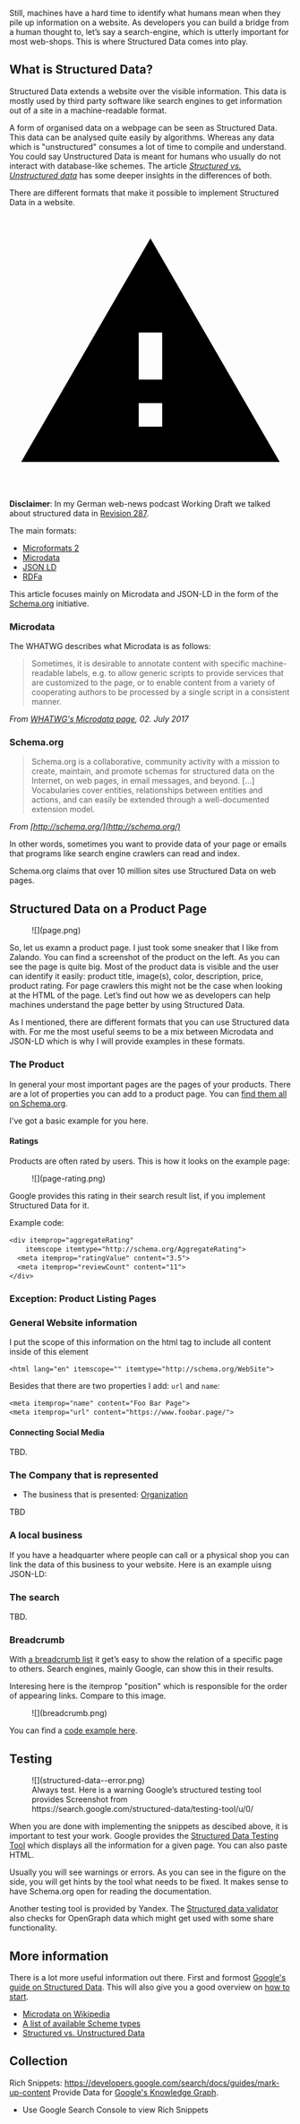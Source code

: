 <p class="post__intro" markdown="1">Still, machines have a hard time to identify what humans mean when they pile up information on a website. As developers you can build a bridge from a human thought to, let’s say a search-engine, which is utterly important for most web-shops. This is where Structured Data comes into play.</p>

<div class="" data-toc></div>

## What is Structured Data?

Structured Data extends a website over the visible information. This data is mostly used by third party software like search engines to get information out of a site in a machine-readable format.

A form of organised data on a webpage can be seen as Structured Data. This data can be analysed quite easily by algorithms. Whereas any data which is "unstructured" consumes a lot of time to compile and understand. You could say Unstructured Data is meant for humans who usually do not interact with database-like schemes. The article [*Structured vs. Unstructured data*](https://brightplanet.com/2012/06/structured-vs-unstructured-data/) has some deeper insights in the differences of both.

There are different formats that make it possible to implement Structured Data in a website.

<svg viewBox="0 0 24 24" xmlns="http://www.w3.org/2000/svg" class="icon icon--warning icon--left"><path d="M1 21h22L12 2 1 21zm12-3h-2v-2h2v2zm0-4h-2v-4h2v4z"></svg> __Disclaimer__: In my German web-news podcast Working Draft we talked about structured data in [Revision 287](http://workingdraft.de/287/).

The main formats:

* [Microformats 2](http://microformats.org/wiki/microformats2)
* [Microdata](https://www.w3.org/TR/microdata/)
* [JSON LD](https://json-ld.org/)
* [RDFa](http://rdfa.info/)

This article focuses mainly on Microdata and JSON-LD in the form of the [Schema.org](https://schema.org/) initiative.

### Microdata

The WHATWG describes what Microdata is as follows:

> Sometimes, it is desirable to annotate content with specific machine-readable labels, e.g. to allow generic scripts to provide services that are customized to the page, or to enable content from a variety of cooperating authors to be processed by a single script in a consistent manner.

<cite>From [WHATWG's Microdata page](https://html.spec.whatwg.org/multipage/microdata.html), 02. July 2017</cite>

### Schema.org

> Schema.org is a collaborative, community activity with a mission to create, maintain, and promote schemas for structured data on the Internet, on web pages, in email messages, and beyond.
[...] Vocabularies cover entities, relationships between entities and actions, and can easily be extended through a well-documented extension model.

<cite>From [http://schema.org/](http://schema.org/)</cite>

In other words, sometimes you want to provide data of your page or emails that programs like search engine crawlers can read and index.

Schema.org claims that over 10 million sites use Structured Data on web pages.

## Structured Data on a Product Page

<figure class="image image--has-frame image--left" markdown="1" data-action="zoom">
  ![](page.png)
</figure>

So, let us examn a product page. I just took some sneaker that I like from Zalando. You can find a screenshot of the product on the left. As you can see the page is quite big. Most of the product data is visible and the user can identify it easily: product title, image(s), color, description, price, product rating.
For page crawlers this might not be the case when looking at the HTML of the page. Let’s find out how we as developers can help machines understand the page better by using Structured Data.

As I mentioned, there are different formats that you can use Structured data with. For me the most useful seems to be a mix between Microdata and JSON-LD which is why I will provide examples in these formats.

### The Product

In general your most important pages are the pages of your products.
There are a lot of properties you can add to a product page. You can [find them all on Schema.org](http://schema.org/Product).

I've got a basic example for you here.

<script src="https://gist-it.appspot.com/https://github.com/drublic/structured-data/blob/master/product.html"></script>

#### Ratings

Products are often rated by users. This is how it looks on the example page:

<figure class="image image--has-frame image--block" markdown="1" data-action="zoom">
  ![](page-rating.png)
</figure>

Google provides this rating in their search result list, if you implement Structured Data for it.

Example code:

    <div itemprop="aggregateRating"
        itemscope itemtype="http://schema.org/AggregateRating">
      <meta itemprop="ratingValue" content="3.5">
      <meta itemprop="reviewCount" content="11">
    </div>

### Exception: Product Listing Pages

### General Website information

I put the scope of this information on the html tag to include all content inside of this element

    <html lang="en" itemscope="" itemtype="http://schema.org/WebSite">

Besides that there are two properties I add: `url` and `name`:

    <meta itemprop="name" content="Foo Bar Page">
    <meta itemprop="url" content="https://www.foobar.page/">

#### Connecting Social Media

TBD.

### The Company that is represented

* The business that is presented: [Organization](http://schema.org/Organization)

TBD

### A local business

If you have a headquarter where people can call or a physical shop you can link the data of this business to your website. Here is an example uisng JSON-LD:

<script src="https://gist-it.appspot.com/https://github.com/drublic/structured-data/blob/master/business.html"></script>

### The search

TBD.

### Breadcrumb

With [a breadcrumb list](https://schema.org/BreadcrumbList) it get’s easy to show the relation of a specific page to others. Search engines, mainly Google, can show this in their results.

Interesing here is the itemprop "position" which is responsible for the order of appearing links. Compare to this image.

<figure class="image image--has-frame image--block" markdown="1">
  ![](breadcrumb.png)
</figure>

You can find a [code example here](https://github.com/drublic/structured-data/blob/master/breadcrumbList.html).

## Testing

<figure class="image image--large image--left" markdown="1" data-action="zoom">
  ![](structured-data--error.png)

<figcaption class="image__caption" markdown="1">
  Always test. Here is a warning Google’s structured testing tool provides
  <span class="image__caption__copywrite">Screenshot from https://search.google.com/structured-data/testing-tool/u/0/</span>
</figcaption>
</figure>

When you are done with implementing the snippets as descibed above, it is important to test your work.
Google provides the [Structured Data Testing Tool](https://search.google.com/structured-data/testing-tool/u/0/) which displays all the information for a given page. You can also paste HTML.

Usually you will see warnings or errors. As you can see in the figure on the side, you will get hints by the tool what needs to be fixed. It makes sense to have Schema.org open for reading the documentation.

Another testing tool is provided by Yandex. The [Structured data validator](https://webmaster.yandex.com/tools/microtest/) also checks for OpenGraph data which might get used with some share functionality.

## More information

There is a lot more useful information out there. First and formost [Google's guide on Structured Data](https://developers.google.com/search/docs/guides/intro-structured-data). This will also give you a good overview on [how to start](https://developers.google.com/search/docs/guides/prototype).

* [Microdata on Wikipedia](https://en.wikipedia.org/wiki/Microdata_(HTML))
* [A list of available Scheme types](http://schema.org/docs/schemas.html)
* [Structured vs. Unstructured Data](https://brightplanet.com/2012/06/structured-vs-unstructured-data/)

## Collection

Rich Snippets: https://developers.google.com/search/docs/guides/mark-up-content
Provide Data for [Google's Knowledge Graph](https://en.wikipedia.org/wiki/Knowledge_Graph).

* Use Google Search Console to view Rich Snippets
